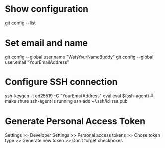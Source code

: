 # Show configuration
git config --list

# Set email and name
git config --global user.name "WatsYourNameBuddy"
git config --global user.email "YourEmailAddress"

# Configure SSH connection
ssh-keygen -t ed25519 -C "YourEmailAddress"
eval eval $(ssh-agent) # make shure ssh-agent is running
ssh-add ~/.ssh/id_rsa.pub

# Generate Personal Access Token
Settings >> Developer Settings >> Personal access tokens >> 
Chose token type >> Generate new token >> Don`t forget checkboxes



